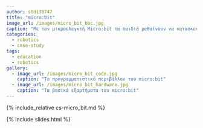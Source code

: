 ```yaml
---
author: std138747
title: "micro:bit"
image_url: /images/micro_bit_bbc.jpg
caption: "Με τον μικροελεγκτή Micro:bit τα παιδιά μαθαίνουν να κατασκευάζουν αυτοματισμούς και σύνθετες ρομποτικές διατάξεις, συνδιάζοντας διάφορα περιφερειακά εξαρτήματα, όπως αισθητήρες και κινητήρες."
categories:
  - robotics
  - case-study
tags:
  - education
  - robotics
gallery:
  - image_url: /images/micro_bit_code.jpg
    caption: "Το προγραμματιστικό περιβάλλον του micro:bit"
  - image_url: /images/micro_bit_hardware.jpg
    caption: "Τα βασικά εξαρτήματα του micro:bit"
---
```


{% include_relative cs-micro_bit.md %}

{% include slides.html %}
